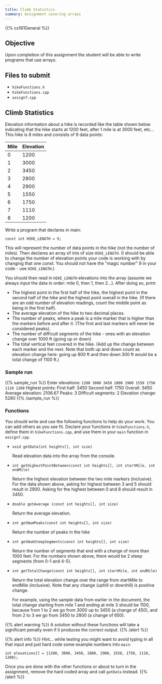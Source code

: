 ```yaml
---
title: Climb Statistics
summary: Assignment covering arrays
---
```


{{% cs161General %}}

## Objective

Upon completion of this assignment the student will be able to write
programs that use arrays.

## Files to submit

* `hikeFunctions.h`
* `hikeFunctions.cpp`
* `assign7.cpp`

## Climb Statistics

Elevation information about a hike is recorded like the table shown
below indicating that the hike starts at 1200 feet, after 1 mile is at
3000 feet, etc... This hike is 8 miles and consists of 9 data points:

| Mile | Elevation |
| --- | --- |
| 0 | 1200 |
| 1 | 3000 |
| 2 | 3450 |
| 3 | 2800 |
| 4 | 2900 |
| 5 | 1550 |
| 6 | 1750 |
| 7 | 1110 |
| 8 | 1200 |

Write a program that declares in main:

```
const int HIKE_LENGTH = 9;
```

This will represent the number of data points in the hike (not the
number of miles). Then declares an array of ints of size `HIKE_LENGTH`.
(I should be able to change the number of elevation points your code is
working with by changing that one const. You should not have the \"magic
number\" 9 in your code - use `HIKE_LENGTH`.)

You should then read in `HIKE_LENGTH` elevations into the array (assume
we always input the data in order: mile 0, then 1, then 2...). After
doing so, print:

* The highest point in the first half of the hike, the highest point
  in the second half of the hike and the highest point overall in the
  hike. (If there are an odd number of elevation readings, count the
  middle point as being in the first half).
* The average elevation of the hike to two decimal places.
* The number of peaks, where a peak is a mile marker that is higher
  than the markers before and after it. (The first and last markers will
  never be considered peaks).
* The number of difficult segments of the hike - ones with an
  elevation change over 1000 ft (going up or down)
* The total vertical feet covered in the hike. (Add up the change
  between each marker and the next. Note that both up and down count
  as elevation change here: going up 800 ft and then down 300 ft would
  be a total change of 1100 ft.)

### Sample run

{{% sample_run %}}
Enter elevations: `1200 3000 3450 2800 2900 1550 1750 1110 1200`
Highest points:
   First half: 3450
   Second half: 1750
   Overall: 3450
Average elevation: 2106.67
Peaks: 3
Difficult segments: 2
Elevation change: 5280
{{% /sample_run %}}

### Functions

You should write and use the following functions to help do your work.
You can add others as you see fit. Declare your functions in `hikeFunctions.h`,
define them in `hikeFunctions.cpp`, and use them in your `main` function in
`assign7.cpp`.

* `void getData(int heights[], int size)`

  Read elevation data into the array from the console.

* `int getHighestPointBetween(const int heights[], int startMile, int endMile)`

  Return the highest elevation between the two mile markers (inclusive).
  For the data shown above, asking for highest between 3 and 5 should
  result in 2900. Asking for the highest between 0 and 8 should
  result in 3450.

* `double getAverage (const int heights[], int size)`

  Return the average elevation.

* `int getNumPeaks(const int heights[], int size)`

  Return the number of peaks in the hike

* `int getNumSteepSegments(const int heights[], int size)`

  Return the number of segments that end with a change of more than
  1000 feet. For the numbers shown above, there would be 2 steep
  segments (from 0-1 and 4-5).

* `int getTotalChange(const int heights[], int startMile, int endMile)`

  Return the total elevation change over the range from startMile to
  endMile (inclusive). Note that any change (uphill or downhill) is
  positive change.

  For example, using the sample data from earlier in the document,
  the total change starting from mile 1 and ending at mile 3 should
  be 1100,
  because from 1 to 2 we go from 3000 up to 3450 (a change of 450),
  and from 2 to 3 we go from 3450 to 2800 (a change of 650).

{{% alert warning %}}
A solution without these functions will take a significant penalty even
if it produces the correct output.
{{% /alert %}}

{{% alert info %}}
Hint... while testing you might want to avoid typing in all that input
and just hard code some example numbers into `main`:

```
int elevations[] = {1200, 3000, 3450, 2800, 2900, 1550, 1750, 1110, 1200};
```

Once you are done with the other functions or about to turn in the
assignment, remove the hard coded array and call `getData` instead.
{{% /alert %}}
